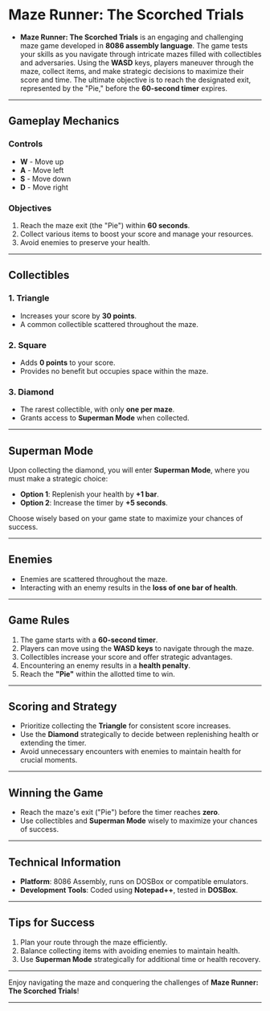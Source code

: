 # **Maze Runner: The Scorched Trials**

- **Maze Runner: The Scorched Trials** is an engaging and challenging maze game developed in **8086 assembly language**. The game tests your skills as you navigate through intricate mazes filled with collectibles and adversaries. Using the **WASD** keys, players maneuver through the maze, collect items, and make strategic decisions to maximize their score and time. The ultimate objective is to reach the designated exit, represented by the "Pie," before the **60-second timer** expires.

---

## **Gameplay Mechanics**

### **Controls**
- **W** - Move up  
- **A** - Move left  
- **S** - Move down  
- **D** - Move right  

### **Objectives**
1. Reach the maze exit (the "Pie") within **60 seconds**.  
2. Collect various items to boost your score and manage your resources.  
3. Avoid enemies to preserve your health.  

---

## **Collectibles**

### **1. Triangle**
- Increases your score by **30 points**.  
- A common collectible scattered throughout the maze.  

### **2. Square**
- Adds **0 points** to your score.  
- Provides no benefit but occupies space within the maze.  

### **3. Diamond**
- The rarest collectible, with only **one per maze**.  
- Grants access to **Superman Mode** when collected.  

---

## **Superman Mode**
Upon collecting the diamond, you will enter **Superman Mode**, where you must make a strategic choice:

- **Option 1**: Replenish your health by **+1 bar**.  
- **Option 2**: Increase the timer by **+5 seconds**.  

Choose wisely based on your game state to maximize your chances of success.

---

## **Enemies**
- Enemies are scattered throughout the maze.  
- Interacting with an enemy results in the **loss of one bar of health**.  

---

## **Game Rules**
1. The game starts with a **60-second timer**.  
2. Players can move using the **WASD keys** to navigate through the maze.  
3. Collectibles increase your score and offer strategic advantages.  
4. Encountering an enemy results in a **health penalty**.  
5. Reach the **"Pie"** within the allotted time to win.  

---

## **Scoring and Strategy**
- Prioritize collecting the **Triangle** for consistent score increases.  
- Use the **Diamond** strategically to decide between replenishing health or extending the timer.  
- Avoid unnecessary encounters with enemies to maintain health for crucial moments.  

---

## **Winning the Game**
- Reach the maze's exit ("Pie") before the timer reaches **zero**.  
- Use collectibles and **Superman Mode** wisely to maximize your chances of success.  

---

## **Technical Information**
- **Platform**: 8086 Assembly, runs on DOSBox or compatible emulators.  
- **Development Tools**: Coded using **Notepad++**, tested in **DOSBox**.  

---

## **Tips for Success**
1. Plan your route through the maze efficiently.  
2. Balance collecting items with avoiding enemies to maintain health.  
3. Use **Superman Mode** strategically for additional time or health recovery.  

---

Enjoy navigating the maze and conquering the challenges of **Maze Runner: The Scorched Trials**!

---